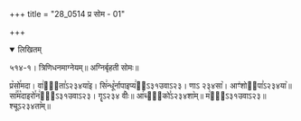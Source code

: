 +++
title = "28_0514 प्र सोम - 01"

+++
<details open><summary>लिखितम्</summary>

५१४-१। त्रिणिधनमाग्नेयम्॥ अग्निर्बृहती सोमः॥

प्र꣥सो꣯मदा। वा꣢वी᳐ता꣣ऽ२३४या꣥इ। सि꣢न्धू꣡र्नापाइप्य꣢आ᳐ऽ३१उवाऽ२३। णाऽ २३४सा꣥। आꣳ꣢शोᳲ᳐पा꣣ऽ२३४या꣥॥ सा꣢꣯म꣡दाइरो꣯न꣢जा᳐ऽ३१उवाऽ२३। गॄऽ२३४ वीः꣥॥ आ꣢च्छा᳐को꣣ऽ२३४शा꣥म्॥ म꣢धा᳐ऽ३१उवाऽ२३॥ श्चूऽ२३४ता꣥म्॥
</details>